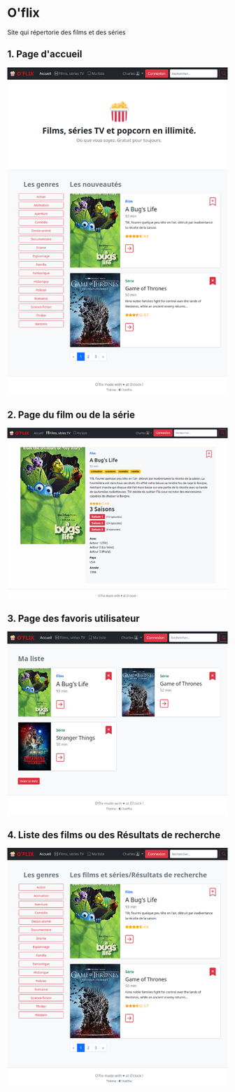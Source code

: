 # O'flix

Site qui répertorie des films et des séries

## 1. Page d'accueil

![browse](./sources/readme/01-index.png)

## 2. Page du film ou de la série

![show](./sources/readme/02-show.png)

## 3. Page des favoris utilisateur

![favoris](./sources/readme/03-favorites.png)

## 4. Liste des films ou des Résultats de recherche

![search](./sources/readme/04-list.png)

